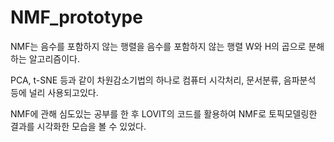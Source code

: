 # NMF_prototype

NMF는 음수를 포함하지 않는 행렬을 음수를 포함하지 않는 행렬 W와 H의 곱으로 분해하는 알고리즘이다.

PCA, t-SNE 등과 같이 차원감소기법의 하나로 컴퓨터 시각처리, 문서분류, 음파분석 등에 널리 사용되고있다.

NMF에 관해 심도있는 공부를 한 후 LOVIT의 코드를 활용하여 NMF로 토픽모델링한 결과를 시각화한 모습을 볼 수 있었다.
